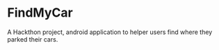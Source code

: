 # FindMyCar
A Hackthon project, android application to helper users find where they parked their cars.
